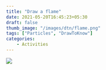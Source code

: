 ```yaml
---
title: "Draw a flame"
date: 2021-05-20T16:45:23+05:30
draft: false
thumb_image: "/images/dtn/flame.png"
tags: ["Particles", "DrawToKnow"]
categories:
    - Activities
---
```


![](/images/dtn/HowToDrawAFlame.jpg)